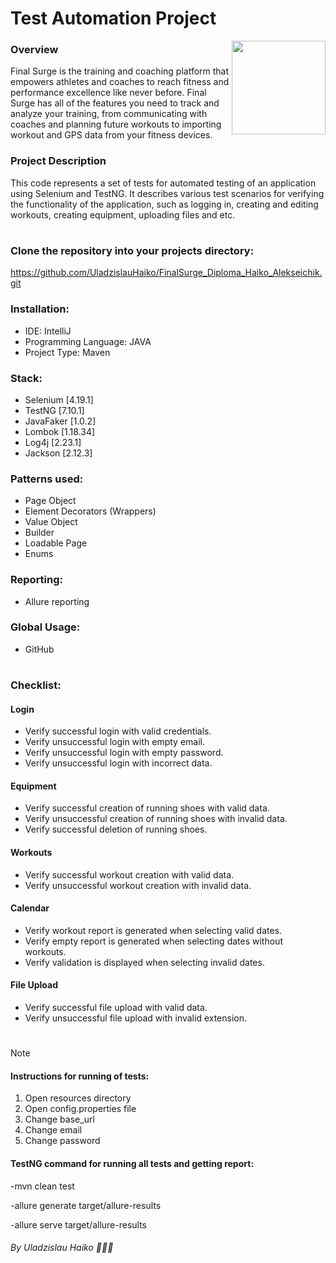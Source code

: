 # Test Automation Project

<a href="https://log.finalsurge.com/">    
<img src="https://finalsurgelivestore.blob.core.windows.net/branding/finalsurge_logo.png" align="right" height="150" />
</a>

### **Overview**

Final Surge is the training and coaching platform that empowers athletes and coaches to reach fitness and performance
excellence like never before.
Final Surge has all of the features you need to track and analyze your training, from communicating with coaches and
planning future workouts
to importing workout and GPS data from your fitness devices.

### **Project Description**

This code represents a set of tests for automated testing of an application using Selenium and TestNG. It describes
various test scenarios for verifying the functionality of the application, such as logging in, creating and editing
workouts, creating equipment, uploading files and etc.

#

### **Clone the repository into your projects directory:**

https://github.com/UladzislauHaiko/FinalSurge_Diploma_Haiko_Alekseichik.git

### Installation:

* IDE: IntelliJ
* Programming Language: JAVA
* Project Type: Maven

### Stack:

* Selenium [4.19.1]
* TestNG [7.10.1]
* JavaFaker [1.0.2]
* Lombok [1.18.34]
* Log4j [2.23.1]
* Jackson [2.12.3]

### Patterns used:

* Page Object
* Element Decorators (Wrappers)
* Value Object
* Builder
* Loadable Page
* Enums

### Reporting:

* Allure reporting

### Global Usage:

* GitHub

#

### Checklist:

#### Login

* Verify successful login with valid credentials.
* Verify unsuccessful login with empty email.
* Verify unsuccessful login with empty password.
* Verify unsuccessful login with incorrect data.

#### Equipment

* Verify successful creation of running shoes with valid data.
* Verify unsuccessful creation of running shoes with invalid data.
* Verify successful deletion of running shoes.

#### Workouts

* Verify successful workout creation with valid data.
* Verify unsuccessful workout creation with invalid data.

#### Calendar

* Verify workout report is generated when selecting valid dates.
* Verify empty report is generated when selecting dates without workouts.
* Verify validation is displayed when selecting invalid dates.

#### File Upload

* Verify successful file upload with valid data.
* Verify unsuccessful file upload with invalid extension.

#

> [!NOTE]
> #### Instructions for running of tests:
>1. Open resources directory
>2. Open config.properties file
>3. Change base_url
>4. Change email
>5. Change password
> #### TestNG command for running all tests and getting report:
>-mvn clean test
>
>-allure generate target/allure-results
>
>-allure serve target/allure-results

###### By Uladzislau Haiko 👩🏽‍💻
























